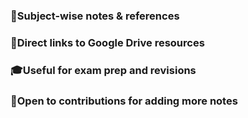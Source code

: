 ### 📑Subject-wise notes & references

### 🔗Direct links to Google Drive resources

### 🎓Useful for exam prep and revisions

### 🤝Open to contributions for adding more notes
